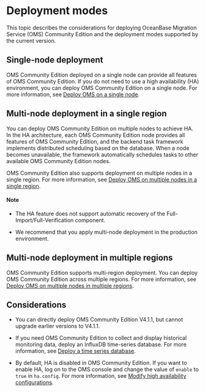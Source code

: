 # Deployment modes

This topic describes the considerations for deploying OceanBase Migration Service (OMS) Community Edition and the deployment modes supported by the current version.

## Single-node deployment

OMS Community Edition deployed on a single node can provide all features of OMS Community Edition. If you do not need to use a high availability (HA) environment, you can deploy OMS Community Edition on a single node. For more information, see [Deploy OMS on a single node](../400.deployment-guide/500.deploy-oms-on-a-single-node.md).

## Multi-node deployment in a single region

You can deploy OMS Community Edition on multiple nodes to achieve HA. In the HA architecture, each OMS Community Edition node provides all features of OMS Community Edition, and the backend task framework implements distributed scheduling based on the database. When a node becomes unavailable, the framework automatically schedules tasks to other available OMS Community Edition nodes.

OMS Community Edition also supports deployment on multiple nodes in a single region. For more information, see [Deploy OMS on multiple nodes in a single region](../400.deployment-guide/600.deploy-oms-on-multiple-nodes-in-a-single-region.md).

  <main id="notice" type='explain'>
  <h4>Note</h4>
  <ul>
  <li>
  <p>The HA feature does not support automatic recovery of the Full-Import/Full-Verification component. </p>
  </li>
  <li>
  <p>We recommend that you apply multi-node deployment in the production environment. </p>
  </li>
  </ul>
  </main>

## Multi-node deployment in multiple regions

OMS Community Edition supports multi-region deployment. You can deploy OMS Community Edition across multiple regions. For more information, see [Deploy OMS on multiple nodes in multiple regions](../400.deployment-guide/700.deploy-oms-on-multiple-nodes-in-multiple-regions.md).

## Considerations

* You can directly deploy OMS Community Edition V4.1.1, but cannot upgrade earlier versions to V4.1.1.

* If you need OMS Community Edition to collect and display historical monitoring data, deploy an InfluxDB time-series database. For more information, see [Deploy a time series database](../400.deployment-guide/1000.deploy-a-time-series-database.md).

* By default, HA is disabled in OMS Community Edition. If you want to enable HA, log on to the OMS console and change the value of `enable` to `true` in `ha.config`. For more information, see [Modify high availability configurations](../1000.system-management/400.system-parameters/200.modify-ha-configurations.md).
